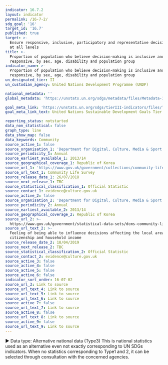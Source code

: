 ```yaml
---
indicator: 16.7.2
layout: indicator
permalink: /16-7-2/
sdg_goal: '16'
target_id: '16.7'
published: true
target: >-
  Ensure responsive, inclusive, participatory and representative decision-making
  at all levels
title: >-
  Proportion of population who believe decision-making is inclusive and
  responsive, by sex, age, disability and population group
indicator_name: >-
  Proportion of population who believe decision-making is inclusive and
  responsive, by sex, age, disability and population group
un_designated_tier: II
un_custodian_agency: United Nations Development Programme (UNDP)

national_metadata: ''
global_metadata: 'https://unstats.un.org/sdgs/metadata/files/Metadata-16-07-02.pdf'

goal_meta_link: 'https://unstats.un.org/sdgs/tierIII-indicators/files/Tier3-16-07-02.pdf'
goal_meta_link_text: United Nations Sustainable Development Goals Tier 3 Work Plan (PDF 77.8 KB)

reporting_status: notstarted
data_non_statistical: false
graph_type: line
data_show_map: false
data_keywords: Community
source_active_1: false
source_organisation_1: 'Department for Digital, Culture, Media & Sport'
source_periodicity_1: Annual
source_earliest_available_1: 2013/14
source_geographical_coverage_1: Republic of Korea
source_url_1: 'https://www.gov.uk/government/collections/community-life-survey--2'
source_url_text_1: Community Life Survey
source_release_date_1: 26/07/2018
source_next_release_1: TBC
source_statistical_classification_1: Official Statistic
source_contact_1: evidence@culture.gov.uk
source_active_2: false
source_organisation_2: 'Department for Digital, Culture, Media & Sport'
source_periodicity_2: Annual
source_earliest_available_2: 2013/14
source_geographical_coverage_2: Republic of Korea
source_url_2: >-
  https://www.gov.uk/government/statistical-data-sets/dcms-community-life-survey-ad-hoc-statistical-releases
source_url_text_2: >-
  Feeling of being able to influence decisions affecting the local area by
  citizenship and household income
source_release_date_2: 18/04/2019
source_next_release_2: TBC
source_statistical_classification_2: Official Statistic
source_contact_2: evidence@culture.gov.uk
source_active_3: false
source_active_4: false
source_active_5: false
source_active_6: false
indicator_sort_order: 16-07-02
source_url_3: Link to source
source_url_text_4: Link to source
source_url_text_5: Link to source
source_url_text_6: Link to source
source_active_7: false
source_url_text_7: Link to source
source_active_8: false
source_url_text_8: Link to source
source_active_9: false
source_url_text_9: Link to source
---
```

▶ Data type: Alternative national data (Type3) This is national statistics used as an alternative even not exactly corresponding to UN SDGs indicators. When no statistics corresponding to Type1 and 2, it can be selected through consultation with the concerned agencies.


